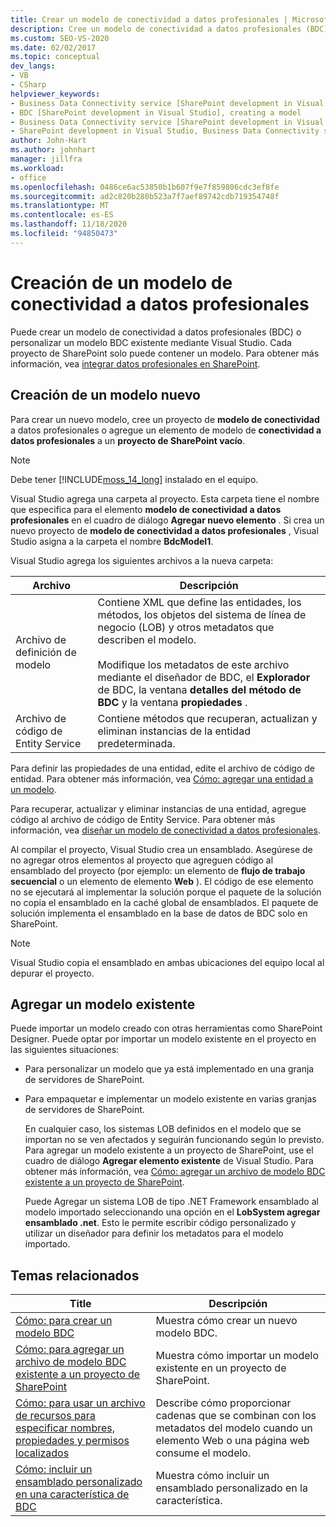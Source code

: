 ```yaml
---
title: Crear un modelo de conectividad a datos profesionales | Microsoft Docs
description: Cree un modelo de conectividad a datos profesionales (BDC) o personalice un modelo BDC existente mediante Visual Studio. Cada proyecto de SharePoint solo puede contener un modelo.
ms.custom: SEO-VS-2020
ms.date: 02/02/2017
ms.topic: conceptual
dev_langs:
- VB
- CSharp
helpviewer_keywords:
- Business Data Connectivity service [SharePoint development in Visual Studio], model
- BDC [SharePoint development in Visual Studio], creating a model
- Business Data Connectivity service [SharePoint development in Visual Studio], creating a model
- SharePoint development in Visual Studio, Business Data Connectivity service
author: John-Hart
ms.author: johnhart
manager: jillfra
ms.workload:
- office
ms.openlocfilehash: 0486ce6ac53850b1b607f9e7f859806cdc3ef8fe
ms.sourcegitcommit: ad2c820b280b523a7f7aef89742cdb719354748f
ms.translationtype: MT
ms.contentlocale: es-ES
ms.lasthandoff: 11/18/2020
ms.locfileid: "94850473"
---
```

# <a name="create-a-business-data-connectivity-model"></a>Creación de un modelo de conectividad a datos profesionales
  Puede crear un modelo de conectividad a datos profesionales (BDC) o personalizar un modelo BDC existente mediante Visual Studio. Cada proyecto de SharePoint solo puede contener un modelo. Para obtener más información, vea [integrar datos profesionales en SharePoint](../sharepoint/integrating-business-data-into-sharepoint.md).

## <a name="create-a-new-model"></a>Creación de un modelo nuevo
 Para crear un nuevo modelo, cree un proyecto de **modelo de conectividad** a datos profesionales o agregue un elemento de modelo de **conectividad a datos profesionales** a un **proyecto de SharePoint vacío**.

> [!NOTE]
> Debe tener [!INCLUDE[moss_14_long](../sharepoint/includes/moss-14-long-md.md)] instalado en el equipo.

 Visual Studio agrega una carpeta al proyecto. Esta carpeta tiene el nombre que especifica para el elemento **modelo de conectividad a datos profesionales** en el cuadro de diálogo **Agregar nuevo elemento** . Si crea un nuevo proyecto de **modelo de conectividad a datos profesionales** , Visual Studio asigna a la carpeta el nombre **BdcModel1**.

 Visual Studio agrega los siguientes archivos a la nueva carpeta:

|Archivo|Descripción|
|----------|-----------------|
|Archivo de definición de modelo|Contiene XML que define las entidades, los métodos, los objetos del sistema de línea de negocio (LOB) y otros metadatos que describen el modelo.<br /><br /> Modifique los metadatos de este archivo mediante el diseñador de BDC, el **Explorador** de BDC, la ventana **detalles del método de BDC** y la ventana **propiedades** .|
|Archivo de código de Entity Service|Contiene métodos que recuperan, actualizan y eliminan instancias de la entidad predeterminada.|

 Para definir las propiedades de una entidad, edite el archivo de código de entidad. Para obtener más información, vea [Cómo: agregar una entidad a un modelo](../sharepoint/how-to-add-an-entity-to-a-model.md).

 Para recuperar, actualizar y eliminar instancias de una entidad, agregue código al archivo de código de Entity Service. Para obtener más información, vea [diseñar un modelo de conectividad a datos profesionales](../sharepoint/designing-a-business-data-connectivity-model.md).

 Al compilar el proyecto, Visual Studio crea un ensamblado. Asegúrese de no agregar otros elementos al proyecto que agreguen código al ensamblado del proyecto (por ejemplo: un elemento de **flujo de trabajo secuencial** o un elemento de elemento **Web** ). El código de ese elemento no se ejecutará al implementar la solución porque el paquete de la solución no copia el ensamblado en la caché global de ensamblados.  El paquete de solución implementa el ensamblado en la base de datos de BDC solo en SharePoint.

> [!NOTE]
> Visual Studio copia el ensamblado en ambas ubicaciones del equipo local al depurar el proyecto.

## <a name="add-an-existing-model"></a>Agregar un modelo existente
 Puede importar un modelo creado con otras herramientas como SharePoint Designer. Puede optar por importar un modelo existente en el proyecto en las siguientes situaciones:

- Para personalizar un modelo que ya está implementado en una granja de servidores de SharePoint.

- Para empaquetar e implementar un modelo existente en varias granjas de servidores de SharePoint.

  En cualquier caso, los sistemas LOB definidos en el modelo que se importan no se ven afectados y seguirán funcionando según lo previsto. Para agregar un modelo existente a un proyecto de SharePoint, use el cuadro de diálogo **Agregar elemento existente** de Visual Studio. Para obtener más información, vea [Cómo: agregar un archivo de modelo BDC existente a un proyecto de SharePoint](../sharepoint/how-to-add-an-existing-bdc-model-file-to-a-sharepoint-project.md).

  Puede Agregar un sistema LOB de tipo .NET Framework ensamblado al modelo importado seleccionando una opción en el **LobSystem agregar ensamblado .net**. Esto le permite escribir código personalizado y utilizar un diseñador para definir los metadatos para el modelo importado.

## <a name="related-topics"></a>Temas relacionados

|Title|Descripción|
|-----------|-----------------|
|[Cómo: para crear un modelo BDC](../sharepoint/how-to-create-a-bdc-model.md)|Muestra cómo crear un nuevo modelo BDC.|
|[Cómo: para agregar un archivo de modelo BDC existente a un proyecto de SharePoint](../sharepoint/how-to-add-an-existing-bdc-model-file-to-a-sharepoint-project.md)|Muestra cómo importar un modelo existente en un proyecto de SharePoint.|
|[Cómo: para usar un archivo de recursos para especificar nombres, propiedades y permisos localizados](../sharepoint/how-to-use-a-resource-file-to-specify-localized-names-properties-and-permissions.md)|Describe cómo proporcionar cadenas que se combinan con los metadatos del modelo cuando un elemento Web o una página web consume el modelo.|
|[Cómo: incluir un ensamblado personalizado en una característica de BDC](../sharepoint/how-to-include-a-custom-assembly-in-a-bdc-feature.md)|Muestra cómo incluir un ensamblado personalizado en la característica.|
